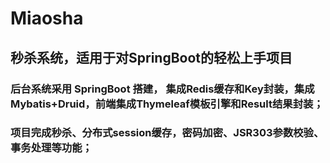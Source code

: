 # Miaosha
## 秒杀系统，适用于对SpringBoot的轻松上手项目
### 后台系统采用 SpringBoot 搭建， 集成Redis缓存和Key封装，集成Mybatis+Druid，前端集成Thymeleaf模板引擎和Result结果封装；
### 项目完成秒杀、分布式session缓存，密码加密、JSR303参数校验、事务处理等功能；

